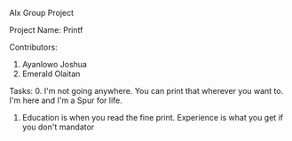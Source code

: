 Alx Group Project

Project Name:
Printf

Contributors:
1. Ayanlowo Joshua
2. Emerald Olaitan

Tasks:
0. I'm not going anywhere. You can print that wherever you want to. I'm here and I'm a Spur for life.

1. Education is when you read the fine print. Experience is what you get if you don't
mandator
